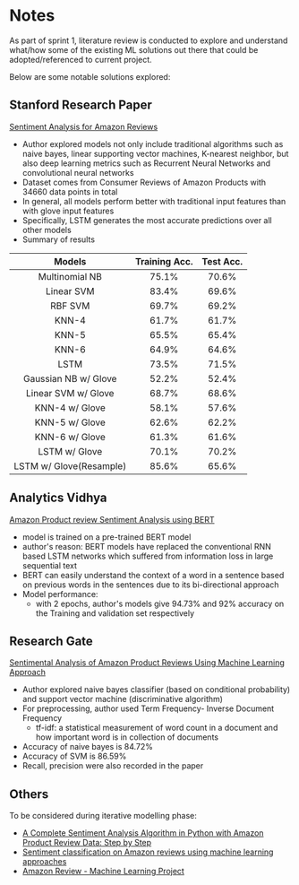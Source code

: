 # Notes
As part of sprint 1, literature review is conducted to explore and understand what/how some of the existing ML solutions out there that could be adopted/referenced to current project.

Below are some notable solutions explored:


## Stanford Research Paper
[Sentiment Analysis for Amazon Reviews](https://cs229.stanford.edu/proj2018/report/122.pdf)
- Author explored models not only include traditional algorithms such as naive
bayes, linear supporting vector machines, K-nearest neighbor, but also deep learning metrics such as Recurrent Neural
Networks and convolutional neural networks
- Dataset comes from Consumer Reviews of Amazon
Products with 34660 data points in total
- In general, all models perform better with traditional input features than with glove input features
- Specifically,
LSTM generates the most accurate predictions over all other
models
- Summary of results

|          Models         | Training Acc. | Test Acc. |
|:-----------------------:|:-------------:|:---------:|
|      Multinomial NB     |     75.1%     |   70.6%   |
|        Linear SVM       |     83.4%     |   69.6%   |
|         RBF SVM         |     69.7%     |   69.2%   |
|          KNN-4          |     61.7%     |   61.7%   |
|          KNN-5          |     65.5%     |   65.4%   |
|          KNN-6          |     64.9%     |   64.6%   |
|           LSTM          |     73.5%     |   71.5%   |
|   Gaussian NB w/ Glove  |     52.2%     |   52.4%   |
|   Linear SVM w/ Glove   |     68.7%     |   68.6%   |
|      KNN-4 w/ Glove     |     58.1%     |   57.6%   |
|      KNN-5 w/ Glove     |     62.6%     |   62.2%   |
|      KNN-6 w/ Glove     |     61.3%     |   61.6%   |
|      LSTM w/ Glove      |     70.1%     |   70.2%   |
| LSTM w/ Glove(Resample) |     85.6%     |   65.6%   |

## Analytics Vidhya
[Amazon Product review Sentiment Analysis using BERT](https://www.analyticsvidhya.com/blog/2021/06/amazon-product-review-sentiment-analysis-using-bert/)

- model is trained on a pre-trained BERT model
- author's reason: BERT models have replaced the conventional RNN based LSTM networks which suffered from information loss in large sequential text
- BERT can easily understand the context of a word in a sentence based on previous words in the sentences due to its bi-directional approach
- Model performance:
  - with 2 epochs, author's models give 94.73% and 92% accuracy on the Training and validation set respectively

## Research Gate
[Sentimental Analysis of Amazon Product Reviews Using Machine Learning Approach](https://www.researchgate.net/publication/348159352_Sentimental_Analysis_of_Amazon_Product_Reviews_Using_Machine_Learning_Approach)
- Author explored naive bayes classifier (based on conditional probability) and support vector machine (discriminative algorithm)
- For preprocessing, author used Term Frequency- Inverse Document Frequency
  - tf-idf: a statistical measurement of word count in a document and how important word is in collection of documents
- Accuracy of naive bayes is 84.72%
- Accuracy of SVM is 86.59%
- Recall, precision were also recorded in the paper

## Others 
To be considered during iterative modelling phase:

- [A Complete Sentiment Analysis Algorithm in Python with Amazon Product Review Data: Step by Step](https://towardsdatascience.com/a-complete-sentiment-analysis-algorithm-in-python-with-amazon-product-review-data-step-by-step-2680d2e2c23b)
- [Sentiment classification on
Amazon reviews using machine
learning approaches](https://www.diva-portal.org/smash/get/diva2:1241547/FULLTEXT01.pdf)
- [Amazon Review - Machine Learning Project](https://t-lanigan.github.io/amazon-review-classifier/)